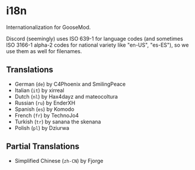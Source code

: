 # i18n
Internationalization for GooseMod.

Discord (seemingly) uses ISO 639-1 for language codes (and sometimes ISO 3166-1 alpha-2 codes for national variety like "en-US", "es-ES"), so we use them as well for filenames.

## Translations

 - German (`de`) by C4Phoenix and SmilingPeace
 - Italian (`it`) by xirreal
 - Dutch (`nl`) by Hax4dayz and mateocoltura
 - Russian (`ru`) by EnderXH
 - Spanish (`es`) by Komodo
 - French (`fr`) by TechnoJo4
 - Turkish (`tr`) by sanana the skenana
 - Polish (`pl`) by Dziurwa

## Partial Translations

  - Simplified Chinese (`zh-CN`) by Fjorge
